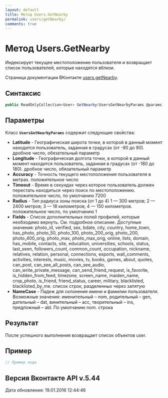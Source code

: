 ```yaml
---
layout: default
title: Метод Users.GetNearby
permalink: users/getNearby/
comments: true
---
```

# Метод Users.GetNearby
Индексирует текущее местоположение пользователя и возвращает список пользователей, которые находятся вблизи.

Страница документации ВКонтакте [users.getNearby](https://vk.com/dev/users.getNearby).
## Синтаксис
``` csharp
public ReadOnlyCollection<User> GetNearby(UsersGetNearbyParams @params)
```

## Параметры
Класс **`UsersGetNearbyParams`** содержит следующие свойства:

+ **Latitude** - Географическая широта точки, в которой в данный момент находится пользователь, заданная в градусах (от -90 до 90). дробное число, обязательный параметр
+ **Longitude** - Географическая долгота точки, в которой в данный момент находится пользователь, заданная в градусах (от -180 до 180). дробное число, обязательный параметр
+ **Accuracy** - Точность текущего местоположения пользователя в метрах. положительное число
+ **Timeout** - Время в секундах через которое пользователь должен перестать находиться через поиск по местоположению. положительное число, по умолчанию 7200
+ **Radius** - Тип радиуса зоны поиска (от 1 до 4) 
1 — 300 метров; 
2 — 2400 метров; 
3 — 18 километров; 
4 — 150 километров. 
положительное число, по умолчанию 1
+ **Fields** - Список дополнительных полей профилей, которые необходимо вернуть. См. подробное описание. 
Доступные значения: photo_id, verified, sex, bdate, city, country, home_town, has_photo, photo_50, photo_100, photo_200_orig, photo_200, photo_400_orig, photo_max, photo_max_orig, online, lists, domain, has_mobile, contacts, site, education, universities, schools, status, last_seen, followers_count, common_count, occupation, nickname, relatives, relation, personal, connections, exports, wall_comments, activities, interests, music, movies, tv, books, games, about, quotes, can_post, can_see_all_posts, can_see_audio, can_write_private_message, can_send_friend_request, is_favorite, is_hidden_from_feed, timezone, screen_name, maiden_name, crop_photo, is_friend, friend_status, career, military, blacklisted, blacklisted_by_me. список строк, разделенных через запятую
+ **NameCase** - Падеж для склонения имени и фамилии пользователя. Возможные значения: именительный – nom, родительный – gen, дательный – dat, винительный – acc, творительный – ins, предложный – abl. По умолчанию nom. строка

## Результат
После успешного выполнения возвращает список объектов user.

## Пример
``` csharp
// Пример кода
```

## Версия Вконтакте API v.5.44
Дата обновления: 19.01.2016 12:44:46

